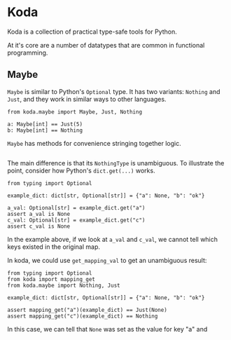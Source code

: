 # Koda

Koda is a collection of practical type-safe tools for Python.

At it's core are a number of datatypes that are common in functional programming.

## Maybe
`Maybe` is similar to Python's `Optional` type. It has two variants: `Nothing` and `Just`, and they work in similar
ways to other languages.
```python3
from koda.maybe import Maybe, Just, Nothing

a: Maybe[int] == Just(5)
b: Maybe[int] == Nothing
```

`Maybe` has methods for convenience stringing together logic.
```python3

```



The main difference is that 
its `NothingType` is unambiguous. To illustrate the point, consider how Python's `dict.get(...)`  works.  

```python3
from typing import Optional

example_dict: dict[str, Optional[str]] = {"a": None, "b": "ok"}
 
a_val: Optional[str] = example_dict.get("a")
assert a_val is None
c_val: Optional[str] = example_dict.get("c")
assert c_val is None
```
In the example above, if we look at `a_val` and `c_val`, we cannot tell which keys existed in the original map.

In koda, we could use `get_mapping_val` to get an unambiguous result:

```python3
from typing import Optional
from koda import mapping_get
from koda.maybe import Nothing, Just

example_dict: dict[str, Optional[str]] = {"a": None, "b": "ok"}

assert mapping_get("a")(example_dict) == Just(None)
assert mapping_get("c")(example_dict) == Nothing
```
In this case, we can tell that `None` was set as the value for key "a" and 
